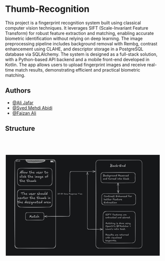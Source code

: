 
# Thumb-Recognition

This project is a fingerprint recognition system built using classical computer vision techniques. It leverages SIFT (Scale-Invariant Feature Transform) for robust feature extraction and matching, enabling accurate biometric identification without relying on deep learning. The image preprocessing pipeline includes background removal with Rembg, contrast enhancement using CLAHE, and descriptor storage in a PostgreSQL database via SQLAlchemy. The system is designed as a full-stack solution, with a Python-based API backend and a mobile front-end developed in Kotlin. The app allows users to upload fingerprint images and receive real-time match results, demonstrating efficient and practical biometric matching.


## Authors

- [@Ali Jafar](https://www.github.com/s1lent18)
- [@Syed Mehdi Abidi](https://github.com/Mehdi-Abidi)
- [@Faizan Ali](https://github.com/FaizanAli-io)

## Structure

<h1 align="center">
<br>
  <img src="Structure.jpeg" width="500" alt="Structure">
<br>
</h1>
